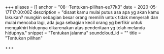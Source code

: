 +++
aliases = []
anchor = "08--Tentukan-pilihan-ee77k3"
date = 2020-05-17T17:00:00Z
description = "disaat kamu mulai putus asa apa yg akan kamu lakukan? mungkin sebagian besar orang memilih untuk tidak menyerah dan mulai mencoba lagi, ada juga sebagian kecil orang yg berfikir untuk mengakhiri hidupnya dikarenakan atas penderitaan yg telah melanda hidupnya."
snippet = "Tentukan jalanmu"
soundcloud_id = ""
title = "Tentukan pilihan"

+++
